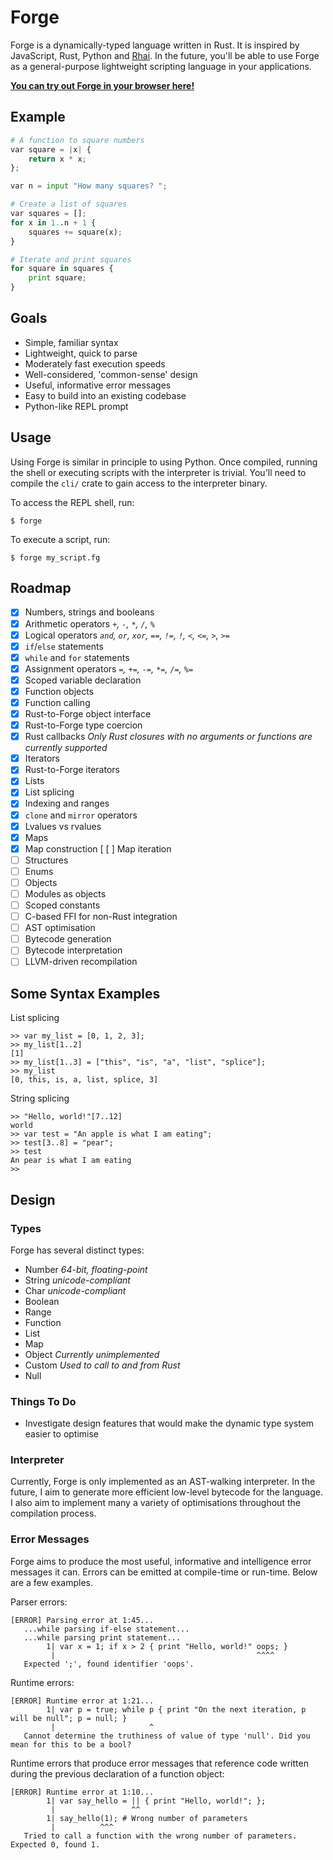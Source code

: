 # Forge

Forge is a dynamically-typed language written in Rust. It is inspired by JavaScript, Rust, Python and [Rhai](https://github.com/jonathandturner/rhai).
In the future, you'll be able to use Forge as a general-purpose lightweight scripting language in your applications.

[**You can try out Forge in your browser here!**](https://forge.jsbarretto.com)

## Example

```py
# A function to square numbers
var square = |x| {
	return x * x;
};

var n = input "How many squares? ";

# Create a list of squares
var squares = [];
for x in 1..n + 1 {
	squares += square(x);
}

# Iterate and print squares
for square in squares {
	print square;
}
```

## Goals

- Simple, familiar syntax
- Lightweight, quick to parse
- Moderately fast execution speeds
- Well-considered, 'common-sense' design
- Useful, informative error messages
- Easy to build into an existing codebase
- Python-like REPL prompt

## Usage

Using Forge is similar in principle to using Python.
Once compiled, running the shell or executing scripts with the interpreter is trivial.
You'll need to compile the `cli/` crate to gain access to the interpreter binary.

To access the REPL shell, run:

```
$ forge
```

To execute a script, run:

```
$ forge my_script.fg
```

## Roadmap

- [x] Numbers, strings and booleans
- [x] Arithmetic operators *`+`, `-`, `*`, `/`, `%`*
- [x] Logical operators *`and`, `or`, `xor`, `==`, `!=`, `!`, `<`, `<=`, `>`, `>=`*
- [x] `if`/`else` statements
- [x] `while` and `for` statements
- [x] Assignment operators *`=`, `+=`, `-=`, `*=`, `/=`, `%=`*
- [x] Scoped variable declaration
- [x] Function objects
- [x] Function calling
- [x] Rust-to-Forge object interface
- [x] Rust-to-Forge type coercion
- [x] Rust callbacks *Only Rust closures with no arguments or functions are currently supported*
- [x] Iterators
- [x] Rust-to-Forge iterators
- [x] Lists
- [x] List splicing
- [x] Indexing and ranges
- [x] `clone` and `mirror` operators
- [x] Lvalues vs rvalues
- [x] Maps
- [x] Map construction
[ [ ] Map iteration
- [ ] Structures
- [ ] Enums
- [ ] Objects
- [ ] Modules as objects
- [ ] Scoped constants
- [ ] C-based FFI for non-Rust integration
- [ ] AST optimisation
- [ ] Bytecode generation
- [ ] Bytecode interpretation
- [ ] LLVM-driven recompilation

## Some Syntax Examples

List splicing

```
>> var my_list = [0, 1, 2, 3];
>> my_list[1..2]
[1]
>> my_list[1..3] = ["this", "is", "a", "list", "splice"];
>> my_list
[0, this, is, a, list, splice, 3]
```

String splicing

```
>> "Hello, world!"[7..12]
world
>> var test = "An apple is what I am eating";
>> test[3..8] = "pear";
>> test
An pear is what I am eating
>>
```

## Design

### Types

Forge has several distinct types:

- Number *64-bit, floating-point*
- String *unicode-compliant*
- Char *unicode-compliant*
- Boolean
- Range
- Function
- List
- Map
- Object *Currently unimplemented*
- Custom *Used to call to and from Rust*
- Null

### Things To Do

- Investigate design features that would make the dynamic type system easier to optimise

### Interpreter

Currently, Forge is only implemented as an AST-walking interpreter.
In the future, I aim to generate more efficient low-level bytecode for the language.
I also aim to implement many a variety of optimisations throughout the compilation process.

### Error Messages

Forge aims to produce the most useful, informative and intelligence error messages it can.
Errors can be emitted at compile-time or run-time. Below are a few examples.

Parser errors:

```
[ERROR] Parsing error at 1:45...
   ...while parsing if-else statement...
   ...while parsing print statement...
        1| var x = 1; if x > 2 { print "Hello, world!" oops; }
         |                                             ^^^^
   Expected ';', found identifier 'oops'.
```

Runtime errors:

```
[ERROR] Runtime error at 1:21...
        1| var p = true; while p { print "On the next iteration, p will be null"; p = null; }
         |                     ^
   Cannot determine the truthiness of value of type 'null'. Did you mean for this to be a bool?
```

Runtime errors that produce error messages that reference code written during the previous declaration of a function object:

```
[ERROR] Runtime error at 1:10...
        1| var say_hello = || { print "Hello, world!"; };
         |                 ^^
        1| say_hello(1); # Wrong number of parameters
         |          ^^^
   Tried to call a function with the wrong number of parameters. Expected 0, found 1.
```

